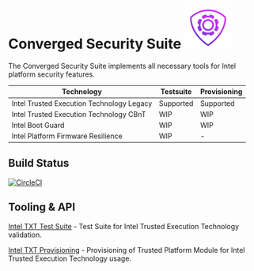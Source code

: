 
Converged Security Suite ![image](assets/logo.png) 
===================================================

The Converged Security Suite implements all necessary tools for Intel platform security features.

| Technology | Testsuite | Provisioning |
| --- | --- | --- |
| Intel Trusted Execution Technology Legacy | Supported | Supported |
| Intel Trusted Execution Technology CBnT | WIP | WIP |
| Intel Boot Guard | WIP | WIP |
| Intel Platform Firmware Resilience | WIP | - |

Build Status
------------
[![CircleCI](https://circleci.com/gh/9elements/converged-security-suite.svg?style=svg)](https://circleci.com/gh/9elements/converged-security-suite)

Tooling & API
-------------

[Intel TXT Test Suite](cmd/txt-suite) - Test Suite for Intel Trusted Execution Technology validation.

[Intel TXT Provisioning](cmd/txt-prov) - Provisioning of Trusted Platform Module for Intel Trusted Execution Technology usage.

